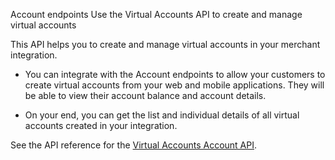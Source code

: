 Account endpoints
Use the Virtual Accounts API to create and manage virtual accounts



This API helps you to create and manage virtual accounts in your merchant integration.

- You can integrate with the Account endpoints to allow your customers to create virtual accounts from your web and mobile applications. They will be able to view their account balance and account details.

- On your end, you can get the list and individual details of all virtual accounts created in your integration.

See the API reference for the [Virtual Accounts Account API](https://developer.baseone.co/reference/create-virtual-account).